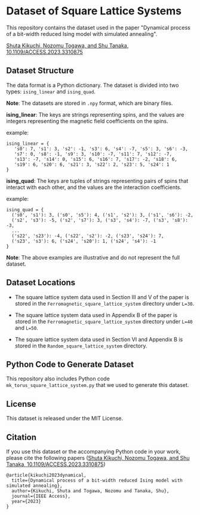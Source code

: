 # Dataset of Square Lattice Systems

This repository contains the dataset used in the paper "Dynamical process of a bit-width reduced Ising model with simulated annealing".

[Shuta Kikuchi, Nozomu Togawa, and Shu Tanaka, 10.1109/ACCESS.2023.3310875](https://ieeexplore.ieee.org/document/10235958)

## Dataset Structure 

The data format is a Python dictionary. The dataset is divided into two types: `ising_linear` and `ising_quad`.

**Note**: The datasets are stored in `.npy` format, which are binary files.

**ising_linear**: The keys are strings representing spins, and the values are integers representing the magnetic field coefficients on the spins.

example:

```
ising_linear = {
   's0': 7, 's1': 3, 's2': -1, 's3': 6, 's4': -7, 's5': 3, 's6': -3,
   's7': 0, 's8': -1, 's9': 3, 's10': -7, 's11': 7, 's12': -7,
   's13': -7, 's14': 0, 's15': 6, 's16': 7, 's17': -2, 's18': 6,
   's19': 6, 's20': 6, 's21': 3, 's22': 2, 's23': 5, 's24': 1
}
```

**ising_quad**: The keys are tuples of strings representing pairs of spins that interact with each other, and the values are the interaction coefficients.

example:

```
ising_quad = {
  ('s0', 's1'): 3, ('s0', 's5'): 4, ('s1', 's2'): 3, ('s1', 's6'): -2, 
  ('s2', 's3'): -5, ('s2', 's7'): 3, ('s3', 's4'): -7, ('s3', 's8'): -3, 
  ...
  ('s22', 's23'): -4, ('s22', 's2'): -2, ('s23', 's24'): 7, 
  ('s23', 's3'): 6, ('s24', 's20'): 1, ('s24', 's4'): -1
}
```

**Note**: The above examples are illustrative and do not represent the full dataset.


## Dataset Locations

- The square lattice system data used in Section III and V of the paper is stored in the `Ferromagnetic_square_lattice_system` directory under `L=30`.

- The square lattice system data used in Appendix B of the paper is stored in the `Ferromagnetic_square_lattice_system` directory under `L=40` and `L=50`.

- The square lattice system data used in Section VI and Appendix B is stored in the `Random_square_lattice_system` directory.


## Python Code to Generate Dataset

This repository also includes Python code `mk_torus_square_lattice_system.py` that we used to generate this dataset. 

## License

This dataset is released under the MIT License. 

## Citation

If you use this dataset or the accompanying Python code in your work, please cite the following papers ([Shuta Kikuchi, Nozomu Togawa, and Shu Tanaka, 10.1109/ACCESS.2023.3310875](https://ieeexplore.ieee.org/document/10235958))

```
@article{kikuchi2023dynamical,
  title={Dynamical process of a bit-width reduced Ising model with simulated annealing},
  author={Kikuchi, Shuta and Togawa, Nozomu and Tanaka, Shu},
  journal={IEEE Access},
  year={2023}
}
```
